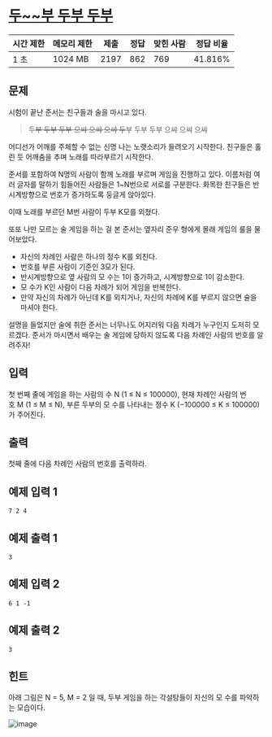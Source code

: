 # [두~~부 두부 두부](https://www.acmicpc.net/problem/25175)

| 시간 제한 | 메모리 제한 | 제출 | 정답 | 맞힌 사람 | 정답 비율 |
| --- | --- | --- | --- | --- | --- |
| 1 초 | 1024 MB | 2197 | 862 | 769 | 41.816% |

## 문제

시험이 끝난 준서는 친구들과 술을 마시고 있다.

> 두~~부 두부 두부 으쌰 으쌰 으쌰 두~~부 두부 두부 으쌰 으쌰 으쌰
> 

어디선가 어깨를 주체할 수 없는 신명 나는 노랫소리가 들려오기 시작한다. 친구들은 홀린 듯 어깨춤을 추며 노래를 따라부르기 시작한다.

준서를 포함하여 N명의 사람이 함께 노래를 부르며 게임을 진행하고 있다. 이름처럼 여러 글자를 말하기 힘들어진 사람들은 1~N번으로 서로를 구분한다. 화목한 친구들은 반시계방향으로 번호가 증가하도록 둥글게 앉아있다.

이때 노래를 부르던 M번 사람이 두부 K모를 외쳤다.

또또 나만 모르는 술 게임을 하는 걸 본 준서는 옆자리 준우 형에게 몰래 게임의 룰을 물어보았다.

- 자신의 차례인 사람은 하나의 정수 K를 외친다.
- 번호를 부른 사람이 기준인 3모가 된다.
- 반시계방향으로 옆 사람의 모 수는 1이 증가하고, 시계방향으로 1이 감소한다.
- 모 수가 K인 사람이 다음 차례가 되어 게임을 반복한다.
- 만약 자신의 차례가 아닌데 K를 외치거나, 자신의 차례에 K를 부르지 않으면 술을 마셔야 한다.

설명을 들었지만 술에 취한 준서는 너무나도 어지러워 다음 차례가 누구인지 도저히 모르겠다. 준서가 마시면서 배우는 술 게임에 당하지 않도록 다음 차례인 사람의 번호를 알려주자!

## 입력

첫 번째 줄에 게임을 하는 사람의 수 N (1 ≤ N ≤ 100000), 현재 차례인 사람의 번호 M (1 ≤ M ≤ N), 부른 두부의 모 수를 나타내는 정수 K (−100000 ≤ K ≤ 100000)가 주어진다.

## 출력

첫째 줄에 다음 차례인 사람의 번호를 출력하라.

## 예제 입력 1

```
7 2 4

```

## 예제 출력 1

```
3

```

## 예제 입력 2

```
6 1 -1

```

## 예제 출력 2

```
3

```

## 힌트

아래 그림은 N = 5, M = 2 일 때, 두부 게임을 하는 각설탕들이 자신의 모 수를 파악하는 모습이다.

![image](https://upload.acmicpc.net/7697a08e-ec0d-4d5d-8cd0-7b1e2c0aa5ef/-/crop/872x697/23,0/-/preview/)
